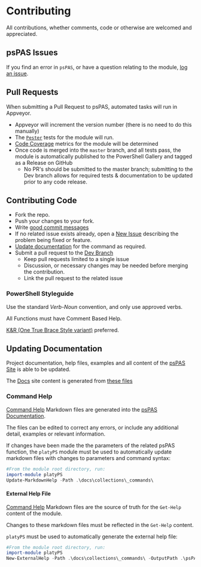 # Contributing

All contributions, whether comments, code or otherwise are welcomed and appreciated.

## psPAS Issues

If you find an error in `psPAS`, or have a question relating to the module, [log an issue][new-issue].

## Pull Requests

When submitting a Pull Request to psPAS, automated tasks will run in Appveyor.

- Appveyor will increment the version number (there is no need to do this manually)
- The [`Pester`][pester-repo] tests for the module will run.
- [Code Coverage][code-coverage] metrics for the module will be determined
- Once code is merged into the `master` branch, and all tests pass, the module is automatically published to the PowerShell Gallery and tagged as a Release on GitHub
  - No PR's should be submitted to the master branch; submitting to the Dev branch allows for required tests & documentation to be updated prior to any code release.

## Contributing Code

- Fork the repo.
- Push your changes to your fork.
- Write [good commit messages][commit]
- If no related issue exists already, open a [New Issue][new-issue] describing the problem being fixed or feature.
- [Update documentation](#updating-documentation) for the command as required.
- Submit a pull request to the [Dev Branch][dev-branch]
  - Keep pull requests limited to a single issue
  - Discussion, or necessary changes may be needed before merging the contribution.
  - Link the pull request to the related issue

### PowerShell Styleguide

Use the standard *Verb*-*Noun* convention, and only use approved verbs.

All Functions must have Comment Based Help.

[K&R (One True Brace Style variant)](https://github.com/PoshCode/PowerShellPracticeAndStyle/issues/81) preferred.

## Updating Documentation

Project documentation, help files, examples and all content of the [psPAS Site][pspas-site] is able to be updated.

The [Docs][pspas-docs] site content is generated from [these files][docs]

### Command Help

[Command Help][command-help] Markdown files are generated into the [psPAS Documentation][pspas-commands].

The files can be edited to correct any errors, or include any additional detail, examples or relevant information.

If changes have been made the the parameters of the related psPAS function, the `platyPS` module must be used to automatically update markdown files with changes to parameters and command syntax:

```powershell
#From the module root directory, run:
import-module platyPS
Update-MarkdownHelp -Path .\docs\collections\_commands\
```

#### External Help File

[Command Help][command-help] Markdown files are the source of truth for the `Get-Help` content of the module.

Changes to these markdown files must be reflected in the `Get-Help` content.

`platyPS` must be used to automatically generate the external help file:

```powershell
#From the module root directory, run:
import-module platyPS
New-ExternalHelp -Path .\docs\collections\_commands\ -OutputPath .\psPAS\en-US\psPAS-help.xml -Force
```

[commit]: http://tbaggery.com/2008/04/19/a-note-about-git-commit-messages.html
[OTBS]: https://github.com/PoshCode/PowerShellPracticeAndStyle/issues/81
[new-issue]: https://github.com/pspete/psPAS/issues/new
[dev-branch]: https://github.com/pspete/psPAS/tree/dev
[pester-repo]: https://github.com/pester/Pester
[code-coverage]: https://coveralls.io/github/pspete/psPAS
[pspas-site]: https://pspas.pspete.dev/
[command-help]: https://github.com/pspete/psPAS/tree/master/docs/collections/_commands
[pspas-commands]: https://pspas.pspete.dev/commands/
[docs]: https://github.com/pspete/psPAS/tree/master/docs/collections/_docs
[pspas-docs]: https://pspas.pspete.dev/docs/authentication/
[commands]: https://github.com/pspete/psPAS/blob/master/docs/collections/_pages/commands.md
